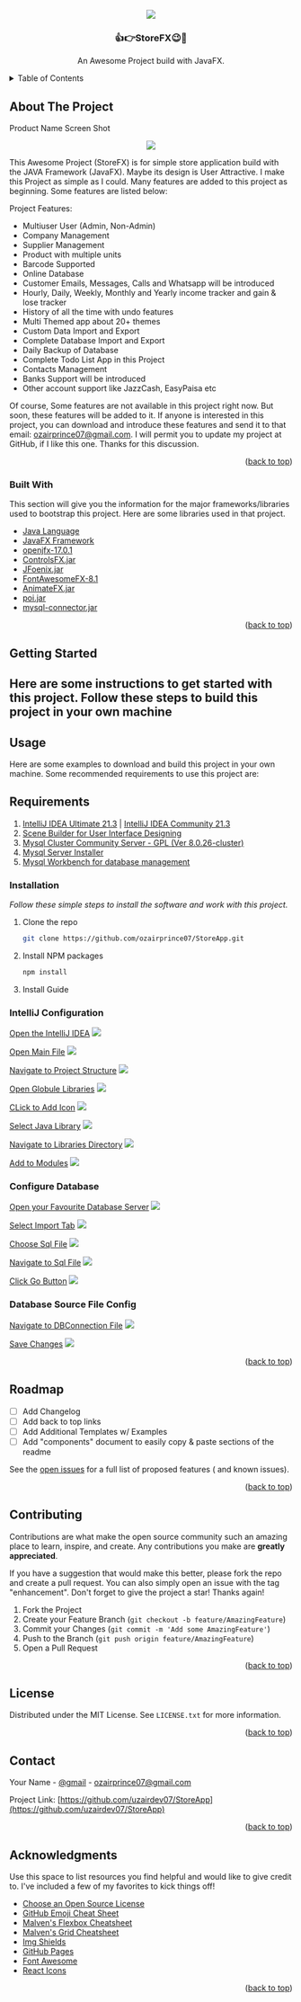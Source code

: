 <div id="top"></div>
<!-- 
[![Contributors][contributors-shield]][contributors-url]
[![Forks][forks-shield]][forks-url]
[![Stargazers][stars-shield]][stars-url]
[![Issues][issues-shield]][issues-url]
[![MIT License][license-shield]][license-url]
[![LinkedIn][linkedin-shield]][linkedin-url] -->

<!-- PROJECT LOGO -->
<br />
<div align="center">
  <a href="https://github.com/uzairdev07/StoreApp">
    <img src="https://img.icons8.com/external-icongeek26-linear-colour-icongeek26/64/000000/external-shop-ecommerce-icongeek26-linear-colour-icongeek26.png"/>
  </a> 

<h3 align="center">👍👉StoreFX😉🤗</h3>

  <p align="center">
    An Awesome Project build with JavaFX.
  </p>
</div>

<!-- TABLE OF CONTENTS -->
<details>
  <summary>Table of Contents</summary>
  <ol>
    <li>
      <a href="#about-the-project">About The Project</a>
      <ul>
        <li><a href="#built-with">Built With</a></li>
      </ul>
    </li>
    <li>
      <a href="#getting-started">Getting Started</a>
      <ul>
        <li><a href="#usage">Usage</a></li>
        <li><a href="#requirements">Requirements</a></li>
        <li><a href="#installation">Installation</a></li>
      </ul>
    </li>
    <li><a href="#roadmap">Roadmap</a></li>
    <li><a href="#contributing">Contributing</a></li>
    <li><a href="#license">License</a></li>
    <li><a href="#contact">Contact</a></li>
    <li><a href="#acknowledgments">Acknowledgments</a></li>
  </ol>
</details>

<!-- ABOUT THE PROJECT -->

<div id="about-the-project"></div>

## About The Project

Product Name Screen Shot
<div align="center">
  <img src="https://github.com/uzairdev07/resources/blob/main/Images/StoreApp/interface/app.png?raw=true" />
</div>

This Awesome Project (StoreFX) is for simple store application build with the JAVA Framework (JavaFX). Maybe its design
is User Attractive. I make this Project as simple as I could. Many features are added to this project as beginning. Some
features are listed below:

Project Features:

- Multiuser User (Admin, Non-Admin)
- Company Management
- Supplier Management
- Product with multiple units
- Barcode Supported
- Online Database
- Customer Emails, Messages, Calls and Whatsapp will be introduced
- Hourly, Daily, Weekly, Monthly and Yearly income tracker and gain & lose tracker
- History of all the time with undo features
- Multi Themed app about 20+ themes
- Custom Data Import and Export
- Complete Database Import and Export
- Daily Backup of Database
- Complete Todo List App in this Project
- Contacts Management
- Banks Support will be introduced
- Other account support like JazzCash, EasyPaisa etc

Of course, Some features are not available in this project right now. But soon, these features will be added to it. If
anyone is interested in this project, you can download and introduce these features and send it to that email:
ozairprince07@gmail.com. I will permit you to update my project at GitHub, if I like this one. Thanks for this
discussion.

<p align="right">(<a href="#top">back to top</a>)</p>

<div id="built-with"></div>

### Built With

This section will give you the information for the major frameworks/libraries used to bootstrap this project. Here are
some libraries used in that project.

- [Java Language](https://java.org/)
- [JavaFX Framework](https://openjfx.io/)
- [openjfx-17.0.1](https://openjfx.io/)
- [ControlsFX.jar](https://controlsfx.github.io/)
- [JFoenix.jar](http://www.jfoenix.com/)
- [FontAwesomeFX-8.1](https://bitbucket.org/Jerady/fontawesomefx/downloads/)
- [AnimateFX.jar](https://github.com/Typhon0/AnimateFX)
- [poi.jar](https://jar-download.com/artifacts/org.apache.poi)
- [mysql-connector.jar](https://jar-download.com/artifacts/mysql/mysql-connector-java)

<p align="right">(<a href="#top">back to top</a>)</p>

<!-- GETTING STARTED -->

<div id="getting-started"></div>

## Getting Started

## Here are some instructions to get started with this project. Follow these steps to build this project in your own machine

<!-- USAGE EXAMPLES -->

<div id="usage"></div>

## Usage

Here are some examples to download and build this project in your own machine. Some recommended requirements to use this
project are:

<div id="requirements"></div>

## Requirements

1. [IntelliJ IDEA Ultimate 21.3](https://www.jetbrains.com/idea/download/)
   | [IntelliJ IDEA Community 21.3](https://www.jetbrains.com/idea/download/)
2. [Scene Builder for User Interface Designing](https://gluonhq.com/products/scene-builder/)
3. [Mysql Cluster Community Server - GPL (Ver 8.0.26-cluster)](https://dev.mysql.com/downloads/mysql/)
4. [Mysql Server Installer](https://dev.mysql.com/downloads/installer/)
5. [Mysql Workbench for database management](https://dev.mysql.com/downloads/workbench/)

<div id="installation"></div>

### Installation

_Follow these simple steps to install the software and work with this project._

1. Clone the repo

   ```sh
   git clone https://github.com/ozairprince07/StoreApp.git
   ```

2. Install NPM packages

   ```sh
   npm install
   ```

3. Install Guide

### IntelliJ Configuration

[Open the IntelliJ IDEA]()
<img src="https://github.com/uzairdev07/resources/blob/main/Images/StoreApp/setup/libsSetup/openIDEA.png" />

[Open Main File]()
<img src="https://github.com/uzairdev07/resources/blob/main/Images/StoreApp/setup/libsSetup/openMainFile.png" />

[Navigate to Project Structure]()
<img src="https://github.com/uzairdev07/resources/blob/main/Images/StoreApp/setup/libsSetup/openProjectStructure.png" />

[Open Globule Libraries]()
<img src="https://github.com/uzairdev07/resources/blob/main/Images/StoreApp/setup/libsSetup/openGlobleLibs.png" />

[CLick to Add Icon]()
<img src="https://github.com/uzairdev07/resources/blob/main/Images/StoreApp/setup/libsSetup/addNewLib.png" />

[Select Java Library]()
<img src="https://github.com/uzairdev07/resources/blob/main/Images/StoreApp/setup/libsSetup/selectJava.png" />

[Navigate to Libraries Directory]()
<img src="https://github.com/uzairdev07/resources/blob/main/Images/StoreApp/setup/libsSetup/selectLibsDir.png" />

[Add to Modules]()
<img src="https://github.com/uzairdev07/resources/blob/main/Images/StoreApp/setup/libsSetup/selectTheModule.png" />

### Configure Database

[Open your Favourite Database Server]()
<img src="https://github.com/uzairdev07/resources/blob/main/Images/StoreApp/setup/database/openLocalHost.png" />

[Select Import Tab]()
<img src="https://github.com/uzairdev07/resources/blob/main/Images/StoreApp/setup/database/clickImport.png" />

[Choose Sql File]()
<img src="https://github.com/uzairdev07/resources/blob/main/Images/StoreApp/setup/database/chooseSqlFile.png" />

[Navigate to Sql File]()
<img src="https://github.com/uzairdev07/resources/blob/main/Images/StoreApp/setup/database/selectSQLFile.png" />

[Click Go Button]()
<img src="https://github.com/uzairdev07/resources/blob/main/Images/StoreApp/setup/database/clickGo.png" />

### Database Source File Config

[Navigate to DBConnection File]()
<img src="https://github.com/uzairdev07/resources/blob/main/Images/StoreApp/setup/dbConfig/openFile.png" />

[Save Changes]()
<img src="https://github.com/uzairdev07/resources/blob/main/Images/StoreApp/setup/dbConfig/saveSettings.png" />



<p align="right">(<a href="#top">back to top</a>)</p>

<!-- ROADMAP -->

<div id="roadmap"></div>

## Roadmap

- [ ] Add Changelog
- [ ] Add back to top links
- [ ] Add Additional Templates w/ Examples
- [ ] Add "components" document to easily copy & paste sections of the readme

See the [open issues](https://github.com/othneildrew/Best-README-Template/issues) for a full list of proposed features (
and known issues).

<p align="right">(<a href="#top">back to top</a>)</p>

<!-- CONTRIBUTING -->

<div id="contributing"></div>

## Contributing

Contributions are what make the open source community such an amazing place to learn, inspire, and create. Any
contributions you make are **greatly appreciated**.

If you have a suggestion that would make this better, please fork the repo and create a pull request. You can also
simply open an issue with the tag "enhancement". Don't forget to give the project a star! Thanks again!

1. Fork the Project
2. Create your Feature Branch (`git checkout -b feature/AmazingFeature`)
3. Commit your Changes (`git commit -m 'Add some AmazingFeature'`)
4. Push to the Branch (`git push origin feature/AmazingFeature`)
5. Open a Pull Request

<p align="right">(<a href="#top">back to top</a>)</p>

<!-- LICENSE -->

<div id="license"></div>

## License

Distributed under the MIT License. See `LICENSE.txt` for more information.

<p align="right">(<a href="#top">back to top</a>)</p>

<!-- CONTACT -->

<div id="contact"></div>

## Contact

Your Name - [@gmail](https://gmail.com) - ozairprince07@gmail.com

Project Link: [https://github.com/uzairdev07/StoreApp](https://github.com/uzairdev07/StoreApp)

<p align="right">(<a href="#top">back to top</a>)</p>

<!-- ACKNOWLEDGMENTS -->

<div id="acknowledgments"></div>

## Acknowledgments

Use this space to list resources you find helpful and would like to give credit to. I've included a few of my favorites
to kick things off!

- [Choose an Open Source License](https://choosealicense.com)
- [GitHub Emoji Cheat Sheet](https://www.webpagefx.com/tools/emoji-cheat-sheet)
- [Malven's Flexbox Cheatsheet](https://flexbox.malven.co/)
- [Malven's Grid Cheatsheet](https://grid.malven.co/)
- [Img Shields](https://shields.io)
- [GitHub Pages](https://pages.github.com)
- [Font Awesome](https://fontawesome.com)
- [React Icons](https://react-icons.github.io/react-icons/search)

<p align="right">(<a href="#top">back to top</a>)</p>

<!-- MARKDOWN LINKS & IMAGES -->
<!-- https://www.markdownguide.org/basic-syntax/#reference-style-links -->

[contributors-shield]: https://img.shields.io/github/contributors/othneildrew/Best-README-Template.svg?style=for-the-badge

[contributors-url]: https://github.com/othneildrew/Best-README-Template/graphs/contributors

[forks-shield]: https://img.shields.io/github/forks/othneildrew/Best-README-Template.svg?style=for-the-badge

[forks-url]: https://github.com/othneildrew/Best-README-Template/network/members

[stars-shield]: https://img.shields.io/github/stars/othneildrew/Best-README-Template.svg?style=for-the-badge

[stars-url]: https://github.com/othneildrew/Best-README-Template/stargazers

[issues-shield]: https://img.shields.io/github/issues/othneildrew/Best-README-Template.svg?style=for-the-badge

[issues-url]: https://github.com/othneildrew/Best-README-Template/issues

[license-shield]: https://img.shields.io/github/license/othneildrew/Best-README-Template.svg?style=for-the-badge

[license-url]: https://github.com/othneildrew/Best-README-Template/blob/master/LICENSE.txt

[linkedin-shield]: https://img.shields.io/badge/-LinkedIn-black.svg?style=for-the-badge&logo=linkedin&colorB=555

[linkedin-url]: https://linkedin.com/in/othneildrew

[product-screenshot]: images/screenshot.png
